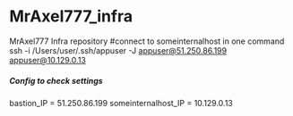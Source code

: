 # MrAxel777_infra
MrAxel777 Infra repository
#connect to someinternalhost in one command
ssh -i /Users/user/.ssh/appuser -J appuser@51.250.86.199 appuser@10.129.0.13


##### Config to check settings
bastion_IP = 51.250.86.199
someinternalhost_IP = 10.129.0.13
